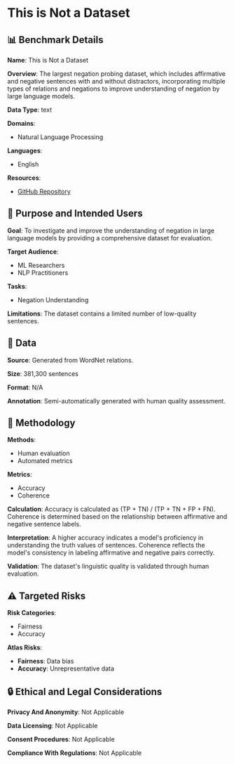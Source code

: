 # This is Not a Dataset

## 📊 Benchmark Details

**Name**: This is Not a Dataset

**Overview**: The largest negation probing dataset, which includes affirmative and negative sentences with and without distractors, incorporating multiple types of relations and negations to improve understanding of negation by large language models.

**Data Type**: text

**Domains**:
- Natural Language Processing

**Languages**:
- English

**Resources**:
- [GitHub Repository](https://github.com/hitz-zentroa/This-is-not-a-Dataset)

## 🎯 Purpose and Intended Users

**Goal**: To investigate and improve the understanding of negation in large language models by providing a comprehensive dataset for evaluation.

**Target Audience**:
- ML Researchers
- NLP Practitioners

**Tasks**:
- Negation Understanding

**Limitations**: The dataset contains a limited number of low-quality sentences.

## 💾 Data

**Source**: Generated from WordNet relations.

**Size**: 381,300 sentences

**Format**: N/A

**Annotation**: Semi-automatically generated with human quality assessment.

## 🔬 Methodology

**Methods**:
- Human evaluation
- Automated metrics

**Metrics**:
- Accuracy
- Coherence

**Calculation**: Accuracy is calculated as (TP + TN) / (TP + TN + FP + FN). Coherence is determined based on the relationship between affirmative and negative sentence labels.

**Interpretation**: A higher accuracy indicates a model's proficiency in understanding the truth values of sentences. Coherence reflects the model's consistency in labeling affirmative and negative pairs correctly.

**Validation**: The dataset's linguistic quality is validated through human evaluation.

## ⚠️ Targeted Risks

**Risk Categories**:
- Fairness
- Accuracy

**Atlas Risks**:
- **Fairness**: Data bias
- **Accuracy**: Unrepresentative data

## 🔒 Ethical and Legal Considerations

**Privacy And Anonymity**: Not Applicable

**Data Licensing**: Not Applicable

**Consent Procedures**: Not Applicable

**Compliance With Regulations**: Not Applicable
